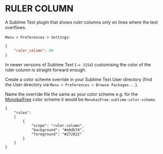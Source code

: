 # RULER COLUMN

A Sublime Text plugin that shows ruler columns only on lines where the text overflows.

`Menu > Preferences > Settings`:

```json
{
    "ruler_column": 80
}
```

In newer versions of Sublime Text (`~= 3154`) customising the color of the ruler column is straight forward enough.

Create a color scheme override in your Sublime Text User directory (find the User directory via `Menu > Preferences > Browse Packages...`).

Name the override file the same as your color scheme e.g. for the [MonokaiFree](https://github.com/gerardroche/sublime-monokai-free) color scheme it would be `MonokaiFree.sublime-color-scheme`.

```
{
    "rules":
    [
        {
            "scope": "ruler.column",
            "background": "#e6db74",
            "foreground": "#272822"
        }
    ]
}
```

<!--
TODO Add link to documentation. The documentation for the new color scheme
format is not publicly available yet.
https://www.sublimetext.com/docs/3/color_schemes.html
-->
